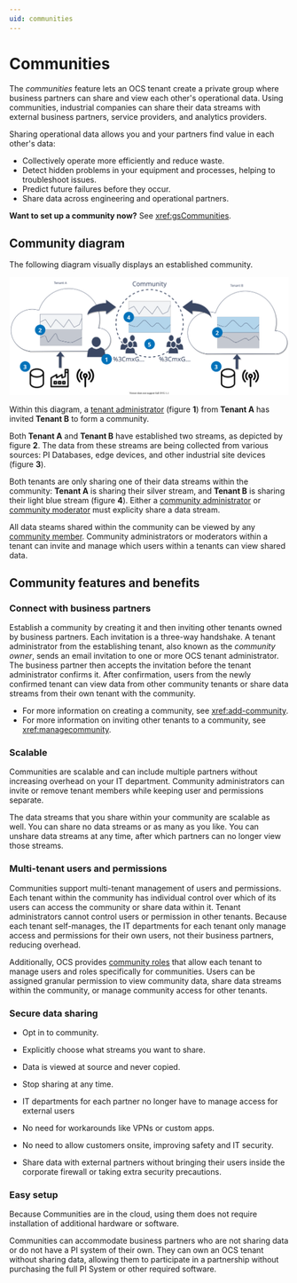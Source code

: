 ```yaml
---
uid: communities
---
```


# Communities

The _communities_ feature lets an OCS tenant create a private group where business partners can share and view each other's operational data. Using communities, industrial companies can share their data streams with external business partners, service providers, and analytics providers. 

Sharing operational data allows you and your partners find value in each other's data: 

* Collectively operate more efficiently and reduce waste.
* Detect hidden problems in your equipment and processes, helping to troubleshoot issues.
* Predict future failures before they occur.
* Share data across engineering and operational partners.  

**Want to set up a community now?** See <xref:gsCommunities>.

## Community diagram

The following diagram visually displays an established community. 

![Community diagram](images/community-diagram.svg)

Within this diagram, a [tenant administrator](xref:communityroles#tenant-administrator) (figure **1**) from  **Tenant A** has invited **Tenant B** to form a community. 

Both **Tenant A** and **Tenant B** have established two streams, as depicted by figure **2**. The data from these streams are being collected from various sources: PI Databases, edge devices, and other industrial site devices (figure **3**). 

Both tenants are only sharing one of their data streams within the community: **Tenant A** is sharing their silver stream, and **Tenant B** is sharing their light blue stream (figure **4**). Either a [community administrator](xref:communityroles#community-administrator) or [community moderator](xref:communityroles#community-moderator) must explicity share a data stream.

All data steams shared within the community can be viewed by any [community member](xref:communityroles#community-member). Community administrators or moderators within a tenant can invite and manage which users within a tenants can view shared data.

## Community features and benefits
### Connect with business partners

Establish a community by creating it and then inviting other tenants owned by business partners. Each invitation is a three-way handshake. A tenant administrator from the establishing tenant, also known as the _community owner_, sends an email invitation to one or more OCS tenant administrator. The business partner then accepts the invitation before the tenant administrator confirms it. After confirmation, users from the newly confirmed tenant can view data from other community tenants or share data streams from their own tenant with the community.

* For more information on creating a community, see <xref:add-community>.
* For more information on inviting other tenants to a community, see <xref:managecommunity>.

### Scalable

Communities are scalable and can include multiple partners without increasing overhead on your IT department. Community administrators can invite or remove tenant members while keeping user and permissions separate.

The data streams that you share within your community are scalable as well. You can share no data streams or as many as you like. You can unshare data streams at any time, after which partners can no longer view those streams.

### Multi-tenant users and permissions

Communities support multi-tenant management of users and permissions. Each tenant within the community has individual control over which of its users can access the community or share data within it. Tenant administrators cannot control users or permission in other tenants. Because each tenant self-manages, the IT departments for each tenant only manage access and permissions for their own users, not their business partners, reducing overhead.

Additionally, OCS provides [community roles](xref:communityroles) that allow each tenant to manage users and roles specifically for communities. Users can be assigned granular permission to view community data, share data streams within the community, or manage community access for other tenants.

### Secure data sharing

- Opt in to community.
- Explicitly choose what streams you want to share.
- Data is viewed at source and never copied.
- Stop sharing at any time.

- IT departments for each partner no longer have to manage access for external users
- No need for workarounds like VPNs or custom apps.
- No need to allow customers onsite, improving safety and IT security.
- Share data with external partners without bringing their users inside the corporate firewall or taking extra security precautions.

### Easy setup

Because Communities are in the cloud, using them does not require installation of additional hardware or software.

Communities can accommodate business partners who are not sharing data or do not have a PI system of their own. They can own an OCS tenant without sharing data, allowing them to participate in a partnership without purchasing the full PI System or other required software.
